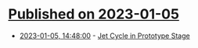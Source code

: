 # [Published on 2023-01-05](index.md)

* [2023-01-05, 14:48:00](https://soylentnews.org/article.pl?sid=23/01/04/200240&from=rss) - [Jet Cycle in Prototype Stage](https://soylentnews.org/article.pl?sid=23/01/04/200240&from=rss)
